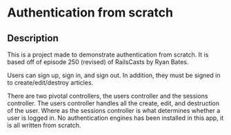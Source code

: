 # Authentication from scratch

## Description

This is a project made to demonstrate authentication from scratch. It is based off of episode 250 (revised) of RailsCasts by Ryan Bates.

Users can sign up, sign in, and sign out. In addition, they must be signed in to create/edit/destroy articles.

There are two pivotal controllers, the users controller and the sessions controller. The users controller handles all the create, edit, and destruction of the user. Where as the sessions controller is what determines whether a user is logged in. No authentication engines has been installed in this app, it is all written from scratch.
